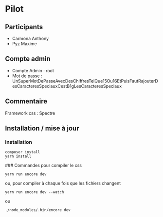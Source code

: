 Pilot
===========

## Participants
- Carmona Anthony
- Pyz Maxime

## Compte admin
 - Compte Admin : root
 - Mot de passe : UnSuperMotDePasseAvecDesChiffresTelQue15Ou16EtPuisFautRajouterDesCaracteresSpeciauxCestB1gLesCaracteresSpeciaux


## Commentaire
Framework css : Spectre

## Installation / mise à jour

### Installation
```
composer install
yarn install
```

### Commandes pour compiler le css

```
yarn run encore dev
```
ou, pour compiler à chaque fois que les fichiers changent
```
yarn run encore dev --watch
```
ou
```
./node_modules/.bin/encore dev
```